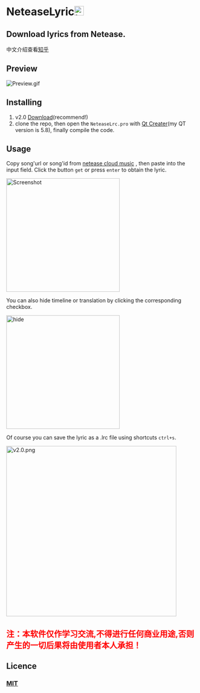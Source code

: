 # NeteaseLyric<img src="https://ss2.baidu.com/6ONYsjip0QIZ8tyhnq/it/u=420355667,752750136&fm=58" alt="icon" title="icon" width = "25">

## Download lyrics from Netease.

中文介绍查看[知乎](https://www.zhihu.com/question/27638171/answer/217582659)

## Preview
![Preview.gif](https://i.loli.net/2017/10/15/59e3343733180.gif)

## Installing
1. v2.0 [Download](https://github.com/LewisTian/NeteaseLyric/releases/tag/v2.0)(recommend!)
2. clone the repo, then open the `NeteaseLrc.pro` with [Qt Creater](https://www1.qt.io/qt5-8/)(my QT version is 5.8), finally compile the code.

## Usage
Copy song'url or song'id from [netease cloud music](http://music.163.com/) , then paste into the input field. 
Click the button `get` or press `enter` to obtain the lyric.

<img src="https://pic3.zhimg.com/v2-084637bccfd7b7b99cab75da37305f72_b.png" width="300" alt="Screenshot" title="Screenshot"/>

You can also hide timeline or translation by clicking the corresponding checkbox.

<img src="https://pic3.zhimg.com/v2-1f66b0f451e28a6fe0740eb186d13f56_b.png" width="300" alt="hide" title="hide"/>

Of course you can save the lyric as a .lrc file using shortcuts `ctrl+s`.

<img src="https://i.loli.net/2017/09/30/59cf082354a39.png" alt="v2.0.png" title="v2.0.png" width="450" />

<h2 style="color: red;">注：本软件仅作学习交流,不得进行任何商业用途,否则产生的一切后果将由使用者本人承担！</h2>

## Licence

### [MIT](https://github.com/LewisTian/NeteaseLyric/blob/master/LICENSE)
